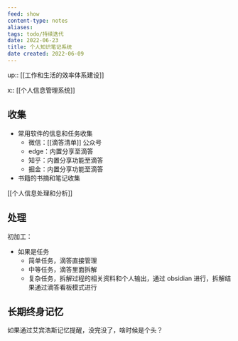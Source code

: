 ```yaml
---
feed: show
content-type: notes
aliases: 
tags: todo/持续迭代 
date: 2022-06-23
title: 个人知识笔记系统
date created: 2022-06-09
---
```


up:: [[工作和生活的效率体系建设]]

x:: [[个人信息管理系统]]

## 收集

- 常用软件的信息和任务收集
	- 微信：[[滴答清单]] 公众号
	- edge：内置分享至滴答
	- 知乎：内置分享功能至滴答
	- 掘金：内置分享功能至滴答
- 书籍的书摘和笔记收集

[[个人信息处理和分析]]

## 处理

初加工：
- 如果是任务
	- 简单任务，滴答直接管理
	- 中等任务，滴答里面拆解
	- 复杂任务，拆解过程的相关资料和个人输出，通过 obsidian 进行，拆解结果通过滴答看板模式进行

## 长期终身记忆

如果通过艾宾浩斯记忆提醒，没完没了，啥时候是个头？
